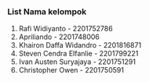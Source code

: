 ### List Nama kelompok 

1. Rafi Widiyanto - 2201752786
2. Apriliando - 2201748006
3. Khairon Daffa Widandro - 2201816871
4. Steven Cendra Elfanlie - 2201799221
5. Ivan Austen Suryajaya - 2201751291
6. Christopher Owen - 2201750591



